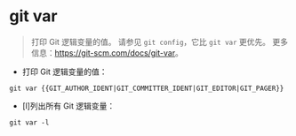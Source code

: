 # git var

> 打印 Git 逻辑变量的值。
> 请参见 `git config`，它比 `git var` 更优先。
> 更多信息：<https://git-scm.com/docs/git-var>。

- 打印 Git 逻辑变量的值：

`git var {{GIT_AUTHOR_IDENT|GIT_COMMITTER_IDENT|GIT_EDITOR|GIT_PAGER}}`

- [l]列出所有 Git 逻辑变量：

`git var -l`